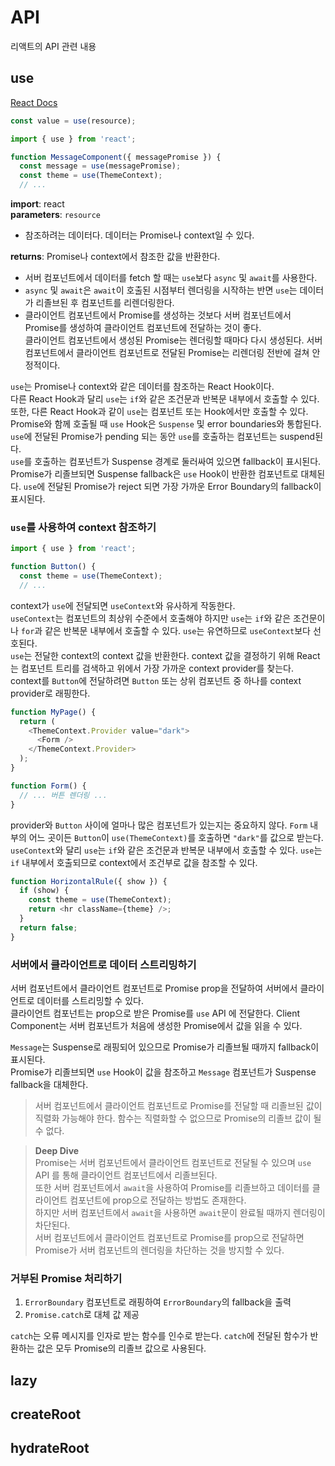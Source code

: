 # API

리액트의 API 관련 내용

## use

[React Docs](https://ko.react.dev/reference/react/use)  

```javascript
const value = use(resource);
```

```javascript
import { use } from 'react';

function MessageComponent({ messagePromise }) {
  const message = use(messagePromise);
  const theme = use(ThemeContext);
  // ...
```

**import**: react  
**parameters**: `resource`

  - 참조하려는 데이터다. 데이터는 Promise나 context일 수 있다.

**returns**: Promise나 context에서 참조한 값을 반환한다.  

  - 서버 컴포넌트에서 데이터를 fetch 할 때는 `use`보다 `async` 및 `await`를 사용한다.  
  - `async` 및 `await`은 `await`이 호출된 시점부터 렌더링을 시작하는 반면 `use`는 데이터가 리졸브된 후 컴포넌트를 리렌더링한다.  
  - 클라이언트 컴포넌트에서 Promise를 생성하는 것보다 서버 컴포넌트에서 Promise를 생성하여 클라이언트 컴포넌트에 전달하는 것이 좋다.  
    클라이언트 컴포넌트에서 생성된 Promise는 렌더링할 때마다 다시 생성된다. 서버 컴포넌트에서 클라이언트 컴포넌트로 전달된 Promise는 리렌더링 전반에 걸쳐 안정적이다.

`use`는 Promise나 context와 같은 데이터를 참조하는 React Hook이다.  
다른 React Hook과 달리 `use`는 `if`와 같은 조건문과 반복문 내부에서 호출할 수 있다. 또한, 다른 React Hook과 같이 `use`는 컴포넌트 또는 Hook에서만 호출할 수 있다.  
Promise와 함께 호출될 때 `use` Hook은 `Suspense` 및 error boundaries와 통합된다. `use`에 전달된 Promise가 pending 되는 동안 `use`를 호출하는 컴포넌트는 suspend된다.  
`use`를 호출하는 컴포넌트가 Suspense 경계로 둘러싸여 있으면 fallback이 표시된다. Promise가 리졸브되면 Suspense fallback은 `use` Hook이 반환한 컴포넌트로 대체된다. `use`에 전달된 Promise가 reject 되면 가장 가까운 Error Boundary의 fallback이 표시된다.  

### `use`를 사용하여 context 참조하기

```javascript
import { use } from 'react';

function Button() {
  const theme = use(ThemeContext);
  // ...
```

context가 `use`에 전달되면 `useContext`와 유사하게 작동한다.  
`useContext`는 컴포넌트의 최상위 수준에서 호출해야 하지만 `use`는 `if`와 같은 조건문이나 `for`과 같은 반복문 내부에서 호출할 수 있다. 
`use`는 유연하므로 `useContext`보다 선호된다.  
`use`는 전달한 context의 context 값을 반환한다. context 값을 결정하기 위해 React는 컴포넌트 트리를 검색하고 위에서 가장 가까운 context provider를 찾는다.  
context를 `Button`에 전달하려면 `Button` 또는 상위 컴포넌트 중 하나를 context provider로 래핑한다.  

```javascript
function MyPage() {
  return (
    <ThemeContext.Provider value="dark">
      <Form />
    </ThemeContext.Provider>
  );
}

function Form() {
  // ... 버튼 렌더링 ...
}
```

provider와 `Button` 사이에 얼마나 많은 컴포넌트가 있는지는 중요하지 않다. `Form` 내부의 어느 곳이든 `Button`이 `use(ThemeContext)`를 호출하면 `"dark"`를 값으로 받는다.  
`useContext`와 달리 `use`는 `if`와 같은 조건문과 반복문 내부에서 호출할 수 있다.
`use`는 `if` 내부에서 호출되므로 context에서 조건부로 값을 참조할 수 있다.  

```javascript
function HorizontalRule({ show }) {
  if (show) {
    const theme = use(ThemeContext);
    return <hr className={theme} />;
  }
  return false;
}
```

### 서버에서 클라이언트로 데이터 스트리밍하기

서버 컴포넌트에서 클라이언트 컴포넌트로 Promise prop을 전달하여 서버에서 클라이언트로 데이터를 스트리밍할 수 있다.  
클라이언트 컴포넌트는 prop으로 받은 Promise를 `use` API 에 전달한다.
Client Component는 서버 컴포넌트가 처음에 생성한 Promise에서 값을 읽을 수 있다.  

`Message`는 Suspense로 래핑되어 있으므로 Promise가 리졸브될 때까지 fallback이 표시된다.  
Promise가 리졸브되면 `use` Hook이 값을 참조하고 `Message` 컴포넌트가 Suspense fallback을 대체한다.

> 서버 컴포넌트에서 클라이언트 컴포넌트로 Promise를 전달할 때 리졸브된 값이 직렬화 가능해야 한다. 함수는 직렬화할 수 없으므로 Promise의 리졸브 값이 될 수 없다.  

> **Deep Dive**  
> Promise는 서버 컴포넌트에서 클라이언트 컴포넌트로 전달될 수 있으며 `use` API 를 통해 클라이언트 컴포넌트에서 리졸브된다.  
> 또한 서버 컴포넌트에서 `await`을 사용하여 Promise를 리졸브하고 데이터를 클라이언트 컴포넌트에 prop으로 전달하는 방법도 존재한다.  
> 하지만 서버 컴포넌트에서 `await`을 사용하면 `await`문이 완료될 때까지 렌더링이 차단된다.  
> 서버 컴포넌트에서 클라이언트 컴포넌트로 Promise를 prop으로 전달하면 Promise가 서버 컴포넌트의 렌더링을 차단하는 것을 방지할 수 있다.  

### 거부된 Promise 처리하기

1. `ErrorBoundary` 컴포넌트로 래핑하여 `ErrorBoundary`의 fallback을 출력
2. `Promise.catch`로 대체 값 제공

`catch`는 오류 메시지를 인자로 받는 함수를 인수로 받는다. `catch`에 전달된 함수가 반환하는 값은 모두 Promise의 리졸브 값으로 사용된다.

## lazy

## createRoot

## hydrateRoot

